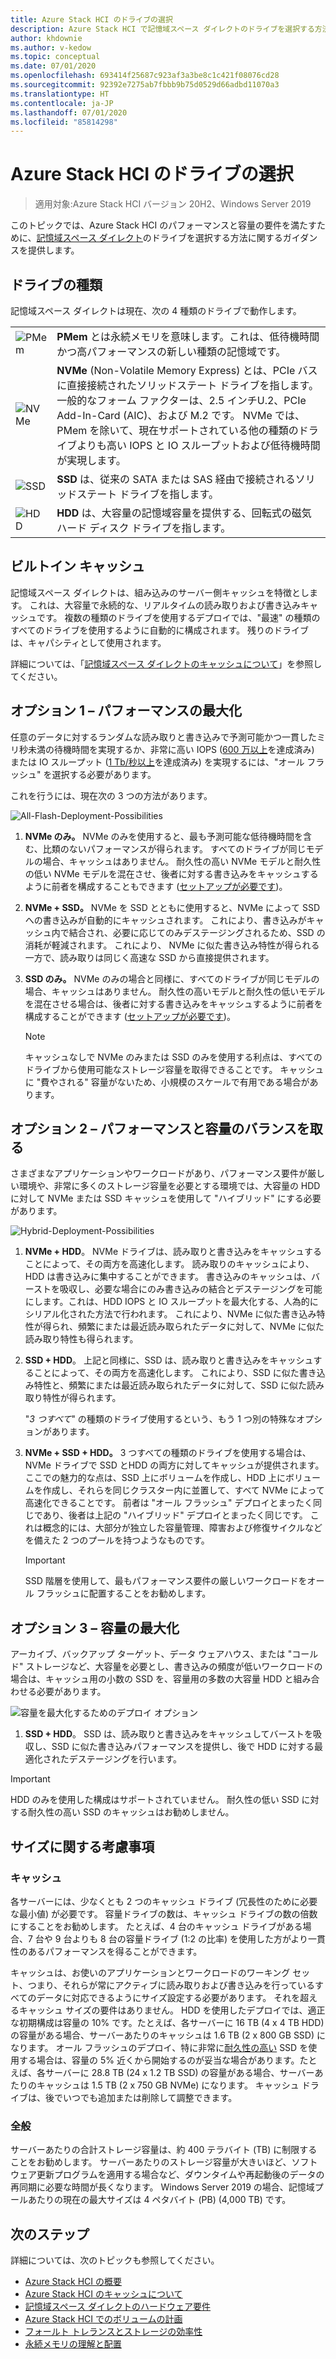 ```yaml
---
title: Azure Stack HCI のドライブの選択
description: Azure Stack HCI で記憶域スペース ダイレクトのドライブを選択する方法。
author: khdownie
ms.author: v-kedow
ms.topic: conceptual
ms.date: 07/01/2020
ms.openlocfilehash: 693414f25687c923af3a3be8c1c421f08076cd28
ms.sourcegitcommit: 92392e7275ab7fbbb9b75d0529d66adbd11070a3
ms.translationtype: HT
ms.contentlocale: ja-JP
ms.lasthandoff: 07/01/2020
ms.locfileid: "85814298"
---
```

# <a name="choosing-drives-for-azure-stack-hci"></a>Azure Stack HCI のドライブの選択

>適用対象:Azure Stack HCI バージョン 20H2、Windows Server 2019

このトピックでは、Azure Stack HCI のパフォーマンスと容量の要件を満たすために、[記憶域スペース ダイレクト](/windows-server/storage/storage-spaces/storage-spaces-direct-overview)のドライブを選択する方法に関するガイダンスを提供します。

## <a name="drive-types"></a>ドライブの種類

記憶域スペース ダイレクトは現在、次の 4 種類のドライブで動作します。

|||
|----------------------|--------------------------|
|![PMem](media/choose-drives/pmem-100px.png)|**PMem** とは永続メモリを意味します。これは、低待機時間かつ高パフォーマンスの新しい種類の記憶域です。|
|![NVMe](media/choose-drives/NVMe-100-px.png)|**NVMe** (Non-Volatile Memory Express) とは、PCIe バスに直接接続されたソリッドステート ドライブを指します。 一般的なフォーム ファクターは、2.5 インチU.2、PCIe Add-In-Card (AIC)、および M.2 です。 NVMe では、PMem を除いて、現在サポートされている他の種類のドライブよりも高い IOPS と IO スループットおよび低待機時間が実現します。|
|![SSD](media/choose-drives/SSD-100-px.png)|**SSD** は、従来の SATA または SAS 経由で接続されるソリッドステート ドライブを指します。|
|![HDD](media/choose-drives/HDD-100-px.png)|**HDD** は、大容量の記憶域容量を提供する、回転式の磁気ハード ディスク ドライブを指します。|

## <a name="built-in-cache"></a>ビルトイン キャッシュ

記憶域スペース ダイレクトは、組み込みのサーバー側キャッシュを特徴とします。 これは、大容量で永続的な、リアルタイムの読み取りおよび書き込みキャッシュです。 複数の種類のドライブを使用するデプロイでは、"最速" の種類のすべてのドライブを使用するように自動的に構成されます。 残りのドライブは、キャパシティとして使用されます。

詳細については、「[記憶域スペース ダイレクトのキャッシュについて](/windows-server/storage/storage-spaces/understand-the-cache)」を参照してください。

## <a name="option-1--maximizing-performance"></a>オプション 1 – パフォーマンスの最大化

任意のデータに対するランダムな読み取りと書き込みで予測可能かつ一貫したミリ秒未満の待機時間を実現するか、非常に高い IOPS ([600 万以上](https://www.youtube.com/watch?v=0LviCzsudGY&t=28m)を達成済み) または IO スループット ([1 Tb/秒以上](https://www.youtube.com/watch?v=-LK2ViRGbWs&t=16m50s)を達成済み) を実現するには、"オール フラッシュ" を選択する必要があります。

これを行うには、現在次の 3 つの方法があります。

![All-Flash-Deployment-Possibilities](media/choose-drives/All-Flash-Deployment-Possibilities.png)

1. **NVMe のみ。** NVMe のみを使用すると、最も予測可能な低待機時間を含む、比類のないパフォーマンスが得られます。 すべてのドライブが同じモデルの場合、キャッシュはありません。 耐久性の高い NVMe モデルと耐久性の低い NVMe モデルを混在させ、後者に対する書き込みをキャッシュするように前者を構成することもできます ([セットアップが必要です](/windows-server/storage/storage-spaces/understand-the-cache#manual-configuration))。

2. **NVMe + SSD。** NVMe を SSD とともに使用すると、NVMe によって SSD への書き込みが自動的にキャッシュされます。 これにより、書き込みがキャッシュ内で結合され、必要に応じてのみデステージングされるため、SSD の消耗が軽減されます。 これにより、 NVMe に似た書き込み特性が得られる一方で、読み取りは同じく高速な SSD から直接提供されます。

3. **SSD のみ。** NVMe のみの場合と同様に、すべてのドライブが同じモデルの場合、キャッシュはありません。 耐久性の高いモデルと耐久性の低いモデルを混在させる場合は、後者に対する書き込みをキャッシュするように前者を構成することができます ([セットアップが必要です](/windows-server/storage/storage-spaces/understand-the-cache#manual-configuration))。

   >[!NOTE]
   > キャッシュなしで NVMe のみまたは SSD のみを使用する利点は、すべてのドライブから使用可能なストレージ容量を取得できることです。 キャッシュに "費やされる" 容量がないため、小規模のスケールで有用である場合があります。

## <a name="option-2--balancing-performance-and-capacity"></a>オプション 2 – パフォーマンスと容量のバランスを取る

さまざまなアプリケーションやワークロードがあり、パフォーマンス要件が厳しい環境や、非常に多くのストレージ容量を必要とする環境では、大容量の HDD に対して NVMe または SSD キャッシュを使用して "ハイブリッド" にする必要があります。

![Hybrid-Deployment-Possibilities](media/choose-drives/Hybrid-Deployment-Possibilities.png)

1. **NVMe + HDD**。 NVMe ドライブは、読み取りと書き込みをキャッシュすることによって、その両方を高速化します。 読み取りのキャッシュにより、HDD は書き込みに集中することができます。 書き込みのキャッシュは、バーストを吸収し、必要な場合にのみ書き込みの結合とデステージングを可能にします。これは、HDD IOPS と IO スループットを最大化する、人為的にシリアル化された方法で行われます。 これにより、NVMe に似た書き込み特性が得られ、頻繁にまたは最近読み取られたデータに対して、NVMe に似た読み取り特性も得られます。

2. **SSD + HDD**。 上記と同様に、SSD は、読み取りと書き込みをキャッシュすることによって、その両方を高速化します。 これにより、SSD に似た書き込み特性と、頻繁にまたは最近読み取られたデータに対して、SSD に似た読み取り特性が得られます。

    "*3 つすべて*" の種類のドライブ使用するという、もう 1 つ別の特殊なオプションがあります。

3. **NVMe + SSD + HDD。** 3 つすべての種類のドライブを使用する場合は、NVMe ドライブで SSD とHDD の両方に対してキャッシュが提供されます。 ここでの魅力的な点は、SSD 上にボリュームを作成し、HDD 上にボリュームを作成し、それらを同じクラスター内に並置して、すべて NVMe によって高速化できることです。 前者は "オール フラッシュ" デプロイとまったく同じであり、後者は上記の "ハイブリッド" デプロイとまったく同じです。 これは概念的には、大部分が独立した容量管理、障害および修復サイクルなどを備えた 2 つのプールを持つようなものです。

   >[!IMPORTANT]
   > SSD 階層を使用して、最もパフォーマンス要件の厳しいワークロードをオール フラッシュに配置することをお勧めします。

## <a name="option-3--maximizing-capacity"></a>オプション 3 – 容量の最大化

アーカイブ、バックアップ ターゲット、データ ウェアハウス、または "コールド" ストレージなど、大容量を必要とし、書き込みの頻度が低いワークロードの場合は、キャッシュ用の小数の SSD を、容量用の多数の大容量 HDD と組み合わせる必要があります。

![容量を最大化するためのデプロイ オプション](media/choose-drives/maximizing-capacity.png)

1. **SSD + HDD**。 SSD は、読み取りと書き込みをキャッシュしてバーストを吸収し、SSD に似た書き込みパフォーマンスを提供し、後で HDD に対する最適化されたデステージングを行います。

>[!IMPORTANT]
>HDD のみを使用した構成はサポートされていません。 耐久性の低い SSD に対する耐久性の高い SSD のキャッシュはお勧めしません。

## <a name="sizing-considerations"></a>サイズに関する考慮事項

### <a name="cache"></a>キャッシュ

各サーバーには、少なくとも 2 つのキャッシュ ドライブ (冗長性のために必要な最小値) が必要です。 容量ドライブの数は、キャッシュ ドライブの数の倍数にすることをお勧めします。 たとえば、4 台のキャッシュ ドライブがある場合、7 台や 9 台よりも 8 台の容量ドライブ (1:2 の比率) を使用した方がより一貫性のあるパフォーマンスを得ることができます。

キャッシュは、お使いのアプリケーションとワークロードのワーキング セット、つまり、それらが常にアクティブに読み取りおよび書き込みを行っているすべてのデータに対応できるようにサイズ設定する必要があります。 それを超えるキャッシュ サイズの要件はありません。 HDD を使用したデプロイでは、適正な初期構成は容量の 10% です。たとえば、各サーバーに 16 TB (4 x 4 TB HDD) の容量がある場合、サーバーあたりのキャッシュは 1.6 TB (2 x 800 GB SSD) になります。 オール フラッシュのデプロイ、特に非常に[耐久性の高い](https://blogs.technet.microsoft.com/filecab/2017/08/11/understanding-dwpd-tbw/) SSD を使用する場合は、容量の 5% 近くから開始するのが妥当な場合があります。たとえば、各サーバーに 28.8 TB (24 x 1.2 TB SSD) の容量がある場合、サーバーあたりのキャッシュは 1.5 TB (2 x 750 GB NVMe) になります。 キャッシュ ドライブは、後でいつでも追加または削除して調整できます。

### <a name="general"></a>全般

サーバーあたりの合計ストレージ容量は、約 400 テラバイト (TB) に制限することをお勧めします。 サーバーあたりのストレージ容量が大きいほど、ソフトウェア更新プログラムを適用する場合など、ダウンタイムや再起動後のデータの再同期に必要な時間が長くなります。 Windows Server 2019 の場合、記憶域プールあたりの現在の最大サイズは 4 ペタバイト (PB) (4,000 TB) です。

## <a name="next-steps"></a>次のステップ

詳細については、次のトピックも参照してください。

- [Azure Stack HCI の概要](../overview.md)
- [Azure Stack HCI のキャッシュについて](cache.md)
- [記憶域スペース ダイレクトのハードウェア要件](/windows-server/storage/storage-spaces/storage-spaces-direct-hardware-requirements)
- [Azure Stack HCI でのボリュームの計画](plan-volumes.md)
- [フォールト トレランスとストレージの効率性](fault-tolerance.md)
- [永続メモリの理解と配置](/windows-server/storage/storage-spaces/deploy-pmem)
